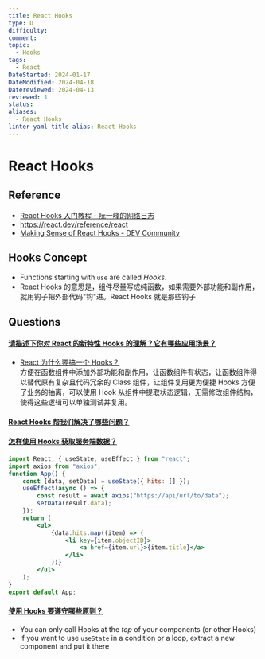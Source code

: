 ```yaml
---
title: React Hooks
type: D
difficulty: 
comment: 
topic:
  - Hooks
tags:
  - React
DateStarted: 2024-01-17
DateModified: 2024-04-18
Datereviewed: 2024-04-13
reviewed: 1
status: 
aliases:
  - React Hooks
linter-yaml-title-alias: React Hooks
---
```


# React Hooks

## Reference

- [React Hooks 入门教程 - 阮一峰的网络日志](https://www.ruanyifeng.com/blog/2019/09/react-hooks.html)
- https://react.dev/reference/react
- [Making Sense of React Hooks - DEV Community](https://dev.to/dan_abramov/making-sense-of-react-hooks-2eib)

## Hooks Concept
- Functions starting with `use` are called _Hooks_.
- React Hooks 的意思是，组件尽量写成纯函数，如果需要外部功能和副作用，就用钩子把外部代码"钩"进。React Hooks 就是那些钩子

## Questions

#### [请描述下你对 React 的新特性 Hooks 的理解？它有哪些应用场景？](https://github.com/haizlin/fe-interview/issues/702)

- [React 为什么要搞一个 Hooks？](https://github.com/haizlin/fe-interview/issues/846)  
  方便在函数组件中添加外部功能和副作用，让函数组件有状态，让函数组件得以替代原有复杂且代码冗余的 Class 组件，让组件复用更为便捷
  Hooks 方便了业务的抽离，可以使用 Hook 从组件中提取状态逻辑，无需修改组件结构，使得这些逻辑可以单独测试并复用。

#### [React Hooks 帮我们解决了哪些问题？](https://github.com/haizlin/fe-interview/issues/845)

#### [怎样使用 Hooks 获取服务端数据？](https://github.com/haizlin/fe-interview/issues/891)

```jsx
import React, { useState, useEffect } from "react";
import axios from "axios";
function App() {
	const [data, setData] = useState({ hits: [] });
	useEffect(async () => {
		const result = await axios("https://api/url/to/data");
		setData(result.data);
	});
	return (
		<ul>
			{data.hits.map((item) => (
				<li key={item.objectID}>
					<a href={item.url}>{item.title}</a>
				</li>
			))}
		</ul>
	);
}
export default App;
```

#### [使用 Hooks 要遵守哪些原则？](https://github.com/haizlin/fe-interview/issues/890)
- You can only call Hooks at the _top_ of your components (or other Hooks)
- If you want to use `useState` in a condition or a loop, extract a new component and put it there




